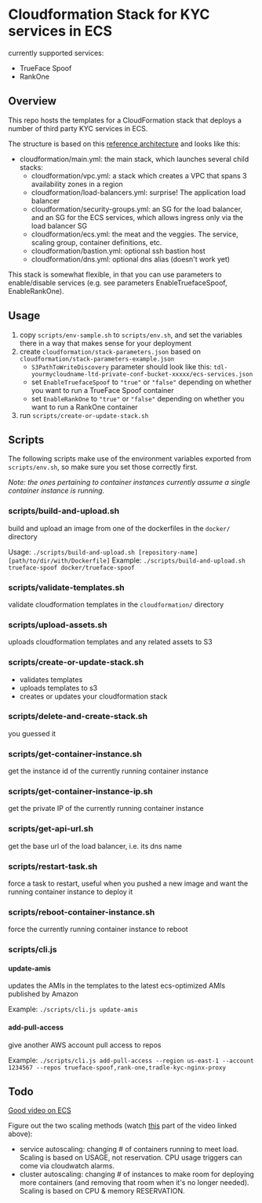 # Cloudformation Stack for KYC services in ECS

currently supported services:

- TrueFace Spoof
- RankOne

## Overview

This repo hosts the templates for a CloudFormation stack that deploys a number of third party KYC services in ECS.

The structure is based on this [reference architecture](https://github.com/aws-samples/ecs-refarch-cloudformation) and looks like this:

- cloudformation/main.yml: the main stack, which launches several child stacks:
  - cloudformation/vpc.yml: a stack which creates a VPC that spans 3 availability zones in a region
  - cloudformation/load-balancers.yml: surprise! The application load balancer
  - cloudformation/security-groups.yml: an SG for the load balancer, and an SG for the ECS services, which allows ingress only via the load balancer SG
  - cloudformation/ecs.yml: the meat and the veggies. The service, scaling group, container definitions, etc.
  - cloudformation/bastion.yml: optional ssh bastion host
  - cloudformation/dns.yml: optional dns alias (doesn't work yet)

This stack is somewhat flexible, in that you can use parameters to enable/disable services (e.g. see parameters EnableTruefaceSpoof, EnableRankOne).

## Usage

1. copy `scripts/env-sample.sh` to `scripts/env.sh`, and set the variables there in a way that makes sense for your deployment
1. create `cloudformation/stack-parameters.json` based on `cloudformation/stack-parameters-example.json`  
    - `S3PathToWriteDiscovery` parameter should look like this: `tdl-yourmycloudname-ltd-private-conf-bucket-xxxxx/ecs-services.json`  
    - set `EnableTruefaceSpoof` to `"true"` or `"false"` depending on whether you want to run a TrueFace Spoof container  
    - set `EnableRankOne` to `"true"` or `"false"` depending on whether you want to run a RankOne container  
1. run `scripts/create-or-update-stack.sh`

## Scripts

The following scripts make use of the environment variables exported from `scripts/env.sh`, so make sure you set those correctly first. 

*Note: the ones pertaining to container instances currently assume a single container instance is running.*

### scripts/build-and-upload.sh

build and upload an image from one of the dockerfiles in the `docker/` directory

Usage: `./scripts/build-and-upload.sh [repository-name] [path/to/dir/with/Dockerfile]`
Example: `./scripts/build-and-upload.sh trueface-spoof docker/trueface-spoof`

### scripts/validate-templates.sh

validate cloudformation templates in the `cloudformation/` directory

### scripts/upload-assets.sh

uploads cloudformation templates and any related assets to S3

### scripts/create-or-update-stack.sh

- validates templates
- uploads templates to s3
- creates or updates your cloudformation stack

### scripts/delete-and-create-stack.sh

you guessed it

### scripts/get-container-instance.sh

get the instance id of the currently running container instance

### scripts/get-container-instance-ip.sh

get the private IP of the currently running container instance

### scripts/get-api-url.sh

get the base url of the load balancer, i.e. its dns name

### scripts/restart-task.sh

force a task to restart, useful when you pushed a new image and want the running container instance to deploy it

### scripts/reboot-container-instance.sh

force the currently running container instance to reboot

### scripts/cli.js

#### update-amis

updates the AMIs in the templates to the latest ecs-optimized AMIs published by Amazon

Example: `./scripts/cli.js update-amis`

#### add-pull-access

give another AWS account pull access to repos

Example: `./scripts/cli.js add-pull-access --region us-east-1 --account 1234567 --repos trueface-spoof,rank-one,tradle-kyc-nginx-proxy`

## Todo

[Good video on ECS](https://www.youtube.com/watch?v=ncN47QMt7nw)

Figure out the two scaling methods (watch [this](https://youtu.be/ncN47QMt7nw?t=1279) part of the video linked above): 
- service autoscaling: changing # of containers running to meet load. Scaling is based on USAGE, not reservation. CPU usage triggers can come via cloudwatch alarms.
- cluster autoscaling: changing # of instances to make room for deploying more containers (and removing that room when it's no longer needed). Scaling is based on CPU & memory RESERVATION.
